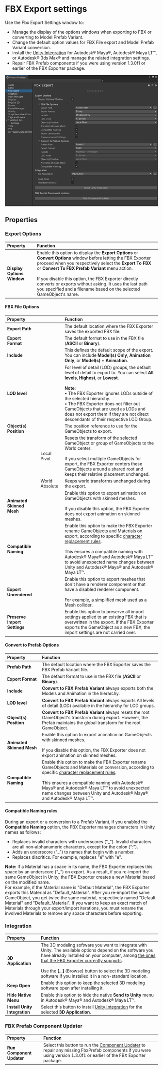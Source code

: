 # FBX Export settings

Use the Fbx Export Settings window to:
* Manage the display of the options windows when exporting to FBX or converting to Model Prefab Variant.
* Change the default option values for FBX File export and Model Prefab Variant conversion.
* Install the [Unity Integration](integration.md) for Autodesk® Maya®, Autodesk® Maya LT™, or Autodesk® 3ds Max® and manage the related integration settings.
* Repair FBX Prefab components if you were using version 1.3.0f1 or earlier of the FBX Exporter package.

![](images/FBXExporter_FBXExportSettingsWindow.png)



<a name="FBXSettings"></a>
## Properties

### Export Options

| Property | Function |
| :------- | :------- |
| **Display Options Window** | Enable this option to display the **Export Options** or **Convert Options** window before letting the FBX Exporter proceed when you respectively select the **Export To FBX** or **Convert To FBX Prefab Variant** menu action.<br /><br />If you disable this option, the FBX Exporter directly converts or exports without asking. It uses the last path you specified and a filename based on the selected GameObject's name. |

#### FBX File Options
| Property  |  | Function |
| :-------  | :------- | :------- |
| **Export Path**  |  | The default location where the FBX Exporter saves the exported FBX file. |
| **Export Format**  |  | The default format to use in the FBX file (**ASCII** or **Binary**). |
| **Include**  |  | This defines the default scope of the export. You can include **Model(s) Only**, **Animation Only**, or **Model(s) + Animation**. |
| **LOD level**  |  | For level of detail (LOD) groups, the default level of detail to export to. You can select **All levels**, **Highest**, or **Lowest**. <br/><br/>**Note:**<br/> • The FBX Exporter ignores LODs outside of the selected hierarchy.<br/> • The FBX Exporter does not filter out GameObjects that are used as LODs and does not export them if they are not direct descendants of their respective LOD Group. |
| **Object(s) Position**  |  | The position reference to use for the GameObjects to export.  |
|  | Local Pivot | Resets the transform of the selected GameObject or group of GameObjects to the World center.<br/><br/>If you select multiple GameObjects for export, the FBX Exporter centers these GameObjects around a shared root and keeps their relative placement unchanged. |
|  | World Absolute | Keeps world transforms unchanged during the export. |
| **Animated Skinned Mesh**  |  | Enable this option to export animation on GameObjects with skinned meshes.<br/><br/>If you disable this option, the FBX Exporter does not export animation on skinned meshes. |
| **Compatible Naming**  |  | Enable this option to make the FBX Exporter rename GameObjects and Materials on export, according to specific [character replacement rules](#compatible-naming-rules).<br /><br />This ensures a compatible naming with Autodesk® Maya® and Autodesk® Maya LT™ to avoid unexpected name changes between Unity and Autodesk® Maya® and Autodesk® Maya LT™. |
| **Export Unrendered**  |  | Enable this option to export meshes that don't have a renderer component or that have a disabled renderer component.<br/><br/>For example, a simplified mesh used as a Mesh collider. |
|**Preserve Import Settings**  |  | Enable this option to preserve all import settings applied to an existing FBX that is overwritten in the export. If the FBX Exporter exports the GameObject as a new FBX, the import settings are not carried over. |


#### Convert to Prefab Options
| Property | Function |
| :------- | :------- |
| **Prefab Path** | The default location where the FBX Exporter saves the FBX Prefab Variant file. |
| **Export Format** | The default format to use in the FBX file (**ASCII** or **Binary**). |
| **Include** | **Convert to FBX Prefab Variant** always exports both the Models and Animation in the hierarchy. |
| **LOD level** | **Convert to FBX Prefab Variant** always exports All levels of detail (LOD) available in the hierarchy for LOD groups. |
| **Object(s) Position** | **Convert to FBX Prefab Variant** always resets the root GameObject's transform during export. However, the Prefab maintains the global transform for the root GameObject. |
| **Animated Skinned Mesh** | Enable this option to export animation on GameObjects with skinned meshes.<br/><br/>If you disable this option, the FBX Exporter does not export animation on skinned meshes. |
| **Compatible Naming** | Enable this option to make the FBX Exporter rename GameObjects and Materials on conversion, according to specific [character replacement rules](#compatible-naming-rules).<br /><br />This ensures a compatible naming with Autodesk® Maya® and Autodesk® Maya LT™ to avoid unexpected name changes between Unity and Autodesk® Maya® and Autodesk® Maya LT™. |

#### Compatible Naming rules

During an export or a conversion to a Prefab Variant, if you enabled the **Compatible Naming** option, the FBX Exporter manages characters in Unity names as follows:
* Replaces invalid characters with underscores ("\_"). Invalid characters are all non-alphanumeric characters, except for the colon (":").
* Adds an underscore ("\_") to names that begin with a number.
* Replaces diacritics. For example, replaces "é" with "e".

**Note:** If a Material has a space in its name, the FBX Exporter replaces this space by an underscore ("_") on export. As a result, if you re-import the same GameObject in Unity, the FBX Exporter creates a new Material based on the modified name.
<br />For example, if the Material name is "Default Material", the FBX Exporter exports this Material as "Default_Material". After you re-import the same GameObject, you get twice the same material, respectively named "Default Material" and "Default_Material". If you want to keep an exact match of Materials through your export/import iterations, you must rename the involved Materials to remove any space characters before exporting.

### Integration

| Property | Function |
| :------- | :------- |
| **3D Application** | The 3D modeling software you want to integrate with Unity. The available options depend on the software you have already installed on your computer, among [the ones that the FBX Exporter currently supports](index.md#requirements).<br/><br/>Use the **[...]** (Browse) button to select the 3D modeling software if you installed it in a non-standard location. |
| **Keep Open** | Enable this option to keep the selected 3D modeling software open after installing it. |
| **Hide Native Menu** | Enable this option to hide the native **Send to Unity** menu in Autodesk® Maya® and Autodesk® Maya LT™. |
| **Install Unity Integration** | Select this button to install [Unity Integration](integration.md) for the selected **3D Application**. |

### FBX Prefab Component Updater
| Property | Function |
| :------- | :------- |
| **Run Component Updater** | Select this button to run the [Component Updater](assetstoreUpgrade.md) to repair any missing FbxPrefab components if you were using version 1.3.0f1 or earlier of the FBX Exporter package. |
